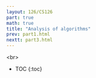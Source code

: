 ```yaml
---
layout: 126/CS126
part: true
math: true
title: "Analysis of algorithms"
prev: part1.html
nextt: part3.html
---
```


<br\>

* TOC
{:toc}
